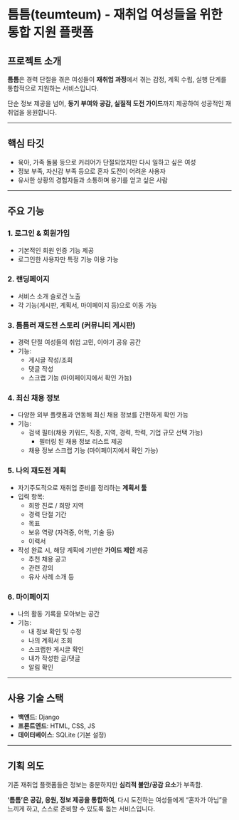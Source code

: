 # 틈틈(teumteum) - 재취업 여성들을 위한 통합 지원 플랫폼

## 프로젝트 소개

**틈틈**은 경력 단절을 겪은 여성들이 **재취업 과정**에서 겪는 감정, 계획 수립, 실행 단계를 통합적으로 지원하는 서비스입니다.

단순 정보 제공을 넘어, **동기 부여와 공감, 실질적 도전 가이드**까지 제공하여 성공적인 재취업을 응원합니다.

---

## 핵심 타깃

- 육아, 가족 돌봄 등으로 커리어가 단절되었지만 다시 일하고 싶은 여성
- 정보 부족, 자신감 부족 등으로 혼자 도전이 어려운 사용자
- 유사한 상황의 경험자들과 소통하며 용기를 얻고 싶은 사람

---

## 주요 기능

### 1. 로그인 & 회원가입

- 기본적인 회원 인증 기능 제공
- 로그인한 사용자만 특정 기능 이용 가능

### 2. 랜딩페이지

- 서비스 소개 슬로건 노출
- 각 기능(게시판, 계획서, 마이페이지 등)으로 이동 가능

### 3. 틈틈러 재도전 스토리 (커뮤니티 게시판)

- 경력 단절 여성들의 취업 고민, 이야기 공유 공간
- 기능:
    - 게시글 작성/조회
    - 댓글 작성
    - 스크랩 기능 (마이페이지에서 확인 가능)
### 4. 최신 채용 정보

- 다양한 외부 플랫폼과 연동해 최신 채용 정보를 간편하게 확인 가능
- 기능:
    - 검색 필터(채용 키워드, 직종, 지역, 경력, 학력, 기업 규모 선택 가능)
        - 필터링 된 채용 정보 리스트 제공
    - 채용 정보 스크랩 기능 (마이페이지에서 확인 가능)

### 5. 나의 재도전 계획

- 자기주도적으로 재취업 준비를 정리하는 **계획서 툴**
- 입력 항목:
    - 희망 진로 / 희망 지역
    - 경력 단절 기간
    - 목표
    - 보유 역량 (자격증, 어학, 기술 등)
    - 이력서
- 작성 완료 시, 해당 계획에 기반한 **가이드 제안** 제공
    - 추천 채용 공고
    - 관련 강의
    - 유사 사례 소개 등

### 6. 마이페이지

- 나의 활동 기록을 모아보는 공간
- 기능:
    - 내 정보 확인 및 수정
    - 나의 계획서 조회
    - 스크랩한 게시글 확인
    - 내가 작성한 글/댓글
    - 알림 확인

---

## 사용 기술 스택

- **백엔드**: Django
- **프론트엔드**: HTML, CSS, JS
- **데이터베이스**: SQLite (기본 설정)

---

## 기획 의도

기존 재취업 플랫폼들은 정보는 충분하지만 **심리적 불안/공감 요소**가 부족함.

**‘틈틈’은 공감, 응원, 정보 제공을 통합하여**, 다시 도전하는 여성들에게 “혼자가 아님”을 느끼게 하고, 스스로 준비할 수 있도록 돕는 서비스입니다.
